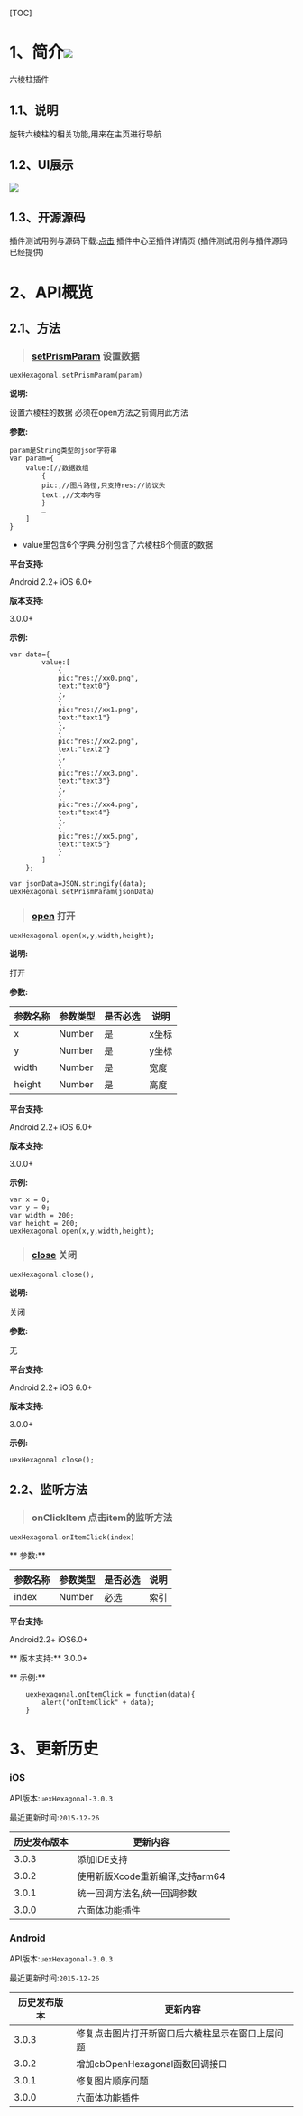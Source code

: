 

[TOC]
# 1、简介[![](http://appcan-download.oss-cn-beijing.aliyuncs.com/%E5%85%AC%E6%B5%8B%2Fgf.png)]() 
六棱柱插件
## 1.1、说明
 旋转六棱柱的相关功能,用来在主页进行导航
## 1.2、UI展示
 ![](http://newdocx.appcan.cn/docximg/142201n2015u6l16o.jpg)
 
## 1.3、开源源码
插件测试用例与源码下载:[点击](http://plugin.appcan.cn/details.html?id=173_index) 插件中心至插件详情页 (插件测试用例与插件源码已经提供)
# 2、API概览

## 2.1、方法

> ### [setPrismParam](#setPrismParam) 设置数据

`uexHexagonal.setPrismParam(param)  `

**说明:**

设置六棱柱的数据
必须在open方法之前调用此方法

**参数:**

```
param是String类型的json字符串
var param={
    value:[//数据数组
        {
        pic:,//图片路径,只支持res://协议头
        text:,//文本内容
        }
        …   
    ]
}

```
    
* value里包含6个字典,分别包含了六棱柱6个侧面的数据

**平台支持:**

Android 2.2+
iOS 6.0+

**版本支持:**

3.0.0+

**示例:**

```
var data={
        value:[
            {
            pic:"res://xx0.png",
            text:"text0"}
            },
            {
            pic:"res://xx1.png",
            text:"text1"}
            },
            {
            pic:"res://xx2.png",
            text:"text2"}
            },
            {
            pic:"res://xx3.png",
            text:"text3"}
            },
            {
            pic:"res://xx4.png",
            text:"text4"}
            },
            {
            pic:"res://xx5.png",
            text:"text5"}
            }
        ]
    };
                                
var jsonData=JSON.stringify(data);   
uexHexagonal.setPrismParam(jsonData)    

```

> ### [open](#open) 打开

`uexHexagonal.open(x,y,width,height);`

**说明:**

打开  

**参数:**

|参数名称|参数类型 | 是否必选|  说明 |
|-----|-----|-----|----- |
| x | Number | 是 | x坐标 |
| y | Number | 是 | y坐标 |
| width | Number | 是 | 宽度 |
|height|Number|是|高度|

**平台支持:**

Android 2.2+
iOS 6.0+

**版本支持:**

3.0.0+

**示例:**

```
var x = 0;     
var y = 0;      
var width = 200; 
var height = 200;                               
uexHexagonal.open(x,y,width,height);

```
> ### [close](#close) 关闭

`uexHexagonal.close();`

**说明:**

关闭

**参数:**

无

**平台支持:**

Android 2.2+
iOS 6.0+

**版本支持:**

3.0.0+

**示例:**

```                         
uexHexagonal.close();

```
## 2.2、监听方法

> ### onClickItem  点击item的监听方法

`uexHexagonal.onItemClick(index)    `   

** 参数:**
 
|参数名称|参数类型 | 是否必选|  说明 |
|-----|-----|-----|----- |
| index | Number | 必选 |索引 |
 

**平台支持:**

Android2.2+
iOS6.0+

** 版本支持:**
3.0.0+

**  示例:**
```
    uexHexagonal.onItemClick = function(data){
        alert("onItemClick" + data);
    }
```

        
        
# 3、更新历史

### iOS

API版本:`uexHexagonal-3.0.3`

最近更新时间:`2015-12-26`

| 历史发布版本 | 更新内容 |
| ----- | ----- |
| 3.0.3 | 添加IDE支持 |
| 3.0.2 | 使用新版Xcode重新编译,支持arm64 |
| 3.0.1 | 统一回调方法名,统一回调参数 |
| 3.0.0 | 六面体功能插件 |

### Android

API版本:`uexHexagonal-3.0.3`

最近更新时间:`2015-12-26`

| 历史发布版本 | 更新内容 |
| ----- | ----- |
| 3.0.3 | 修复点击图片打开新窗口后六棱柱显示在窗口上层问题 |
| 3.0.2 | 增加cbOpenHexagonal函数回调接口 |
| 3.0.1 | 修复图片顺序问题 |
| 3.0.0 | 六面体功能插件 |
